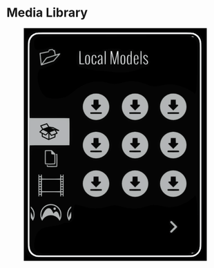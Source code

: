 # Media Library

<figure><img src="../../../.gitbook/assets/image (27).png" alt=""><figcaption></figcaption></figure>
